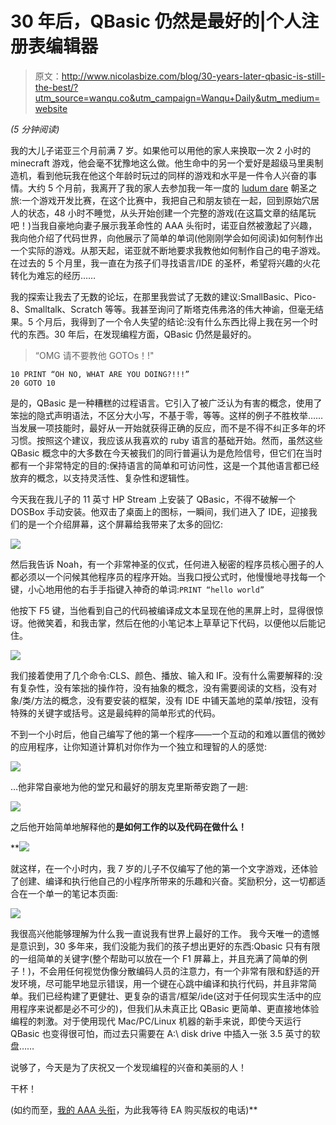 # 30 年后，QBasic 仍然是最好的|个人注册表编辑器

> 原文：<http://www.nicolasbize.com/blog/30-years-later-qbasic-is-still-the-best/?utm_source=wanqu.co&utm_campaign=Wanqu+Daily&utm_medium=website>

*(5 分钟阅读)*

我的大儿子诺亚三个月前满 7 岁。如果他可以用他的家人来换取一次 2 小时的 minecraft 游戏，他会毫不犹豫地这么做。他生命中的另一个爱好是超级马里奥制造机，看到他玩我在他这个年龄时玩过的同样的游戏和水平是一件令人兴奋的事情。大约 5 个月前，我离开了我的家人去参加我一年一度的 [ludum dare](http://ludumdare.com/compo/) 朝圣之旅:一个游戏开发比赛，在这个比赛中，我把自己和朋友锁在一起，回到原始穴居人的状态，48 小时不睡觉，从头开始创建一个完整的游戏(在这篇文章的结尾玩吧！)当我自豪地向妻子展示我革命性的 AAA 头衔时，诺亚自然被激起了兴趣，我向他介绍了代码世界，向他展示了简单的单词(他刚刚学会如何阅读)如何制作出一个实际的游戏。从那天起，诺亚就不断地要求我教他如何制作自己的电子游戏。在过去的 5 个月里，我一直在为孩子们寻找语言/IDE 的圣杯，希望将兴趣的火花转化为难忘的经历……

我的探索让我去了无数的论坛，在那里我尝试了无数的建议:SmallBasic、Pico-8、Smalltalk、Scratch 等等。我甚至询问了斯塔克伟弗洛的伟大神谕，但毫无结果。5 个月后，我得到了一个令人失望的结论:没有什么东西比得上我在另一个时代的东西。30 年后，在发现编程方面，QBasic 仍然是最好的。

> “OMG 请不要教他 GOTOs！!"

```
10 PRINT “OH NO, WHAT ARE YOU DOING?!!!”
20 GOTO 10
```

是的，QBasic 是一种糟糕的过程语言。它引入了被广泛认为有害的概念，使用了笨拙的隐式声明语法，不区分大小写，不基于零，等等。这样的例子不胜枚举……当发展一项技能时，最好从一开始就获得正确的反应，而不是不得不纠正多年的坏习惯。按照这个建议，我应该从我喜欢的 ruby 语言的基础开始。然而，虽然这些 QBasic 概念中的大多数在今天被我们的同行普遍认为是危险信号，但它们在当时都有一个非常特定的目的:保持语言的简单和可访问性，这是一个其他语言都已经放弃的概念，以支持灵活性、复杂性和逻辑性。

今天我在我儿子的 11 英寸 HP Stream 上安装了 QBasic，不得不破解一个 DOSBox 手动安装。他双击了桌面上的图标，一瞬间，我们进入了 IDE，迎接我们的是一个介绍屏幕，这个屏幕给我带来了太多的回忆:

![](img/353747bd048052098af209610e677d20.png)

然后我告诉 Noah，有一个非常神圣的仪式，任何进入秘密的程序员核心圈子的人都必须以一个问候其他程序员的程序开始。当我口授公式时，他慢慢地寻找每一个键，小心地用他的右手手指键入神奇的单词:`PRINT “hello world”`

他按下 F5 键，当他看到自己的代码被编译成文本呈现在他的黑屏上时，显得很惊讶。他微笑着，和我击掌，然后在他的小笔记本上草草记下代码，以便他以后能记住。

![](img/cfabe73e8791963c562826c344eb60ad.png)

我们接着使用了几个命令:CLS、颜色、播放、输入和 IF。没有什么需要解释的:没有复杂性，没有笨拙的操作符，没有抽象的概念，没有需要阅读的文档，没有对象/类/方法的概念，没有要安装的框架，没有 IDE 中铺天盖地的菜单/按钮，没有特殊的关键字或括号。这是最纯粹的简单形式的代码。

不到一个小时后，他自己编写了他的第一个程序——一个互动的和难以置信的微妙的应用程序，让你知道计算机对你作为一个独立和理智的人的感觉:

![](img/71c16b116d51f42f111052d658e89c3f.png)

…他非常自豪地为他的堂兄和最好的朋友克里斯蒂安跑了一趟:

![](img/4dcc5351ebcbbd506f362181645b3e48.png)

之后他开始简单地解释他的**是如何工作的以及代码在做什么！**

 **![](img/0825dfc4a46ff55d6724b490a10dc605.png)

就这样，在一个小时内，我 7 岁的儿子不仅编写了他的第一个文字游戏，还体验了创建、编译和执行他自己的小程序所带来的乐趣和兴奋。奖励积分，这一切都适合在一个单一的笔记本页面:

![](img/58f60d3d4afa09042befcc614a946c09.png)

我很高兴他能够理解为什么我一直说我有世界上最好的工作。 我今天唯一的遗憾是意识到，30 多年来，我们没能为我们的孩子想出更好的东西:Qbasic 只有有限的一组简单的关键字(整个帮助可以放在一个 F1 屏幕上，并且充满了简单的例子！)，不会用任何视觉伪像分散编码人员的注意力，有一个非常有限和舒适的开发环境，尽可能早地显示错误，用一个键在心跳中编译和执行代码，并且非常简单。我们已经构建了更健壮、更复杂的语言/框架/ide(这对于任何现实生活中的应用程序来说都是必不可少的)，但我们从未真正比 QBasic 更简单、更直接地体验编程的刺激。对于使用现代 Mac/PC/Linux 机器的新手来说，即使今天运行 QBasic 也变得很可怕，而过去只需要在 A:\ disk drive 中插入一张 3.5 英寸的软盘……

说够了，今天是为了庆祝又一个发现编程的兴奋和美丽的人！

干杯！

(如约而至，[我的 AAA 头衔](http://nicolasbize.com/ld34/)，为此我等待 EA 购买版权的电话)**
